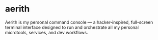 # aerith
Aerith is my personal command console — a hacker-inspired, full-screen terminal interface designed to run and orchestrate all my personal microtools, services, and dev workflows.
